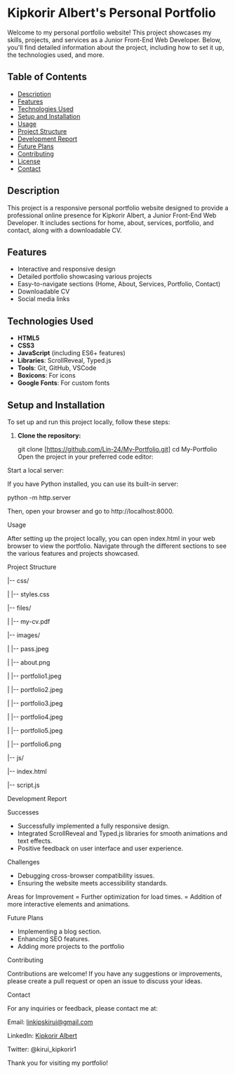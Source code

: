 # Kipkorir Albert's Personal Portfolio

Welcome to my personal portfolio website! This project showcases my skills, projects, and services as a Junior Front-End Web Developer. Below, you'll find detailed information about the project, including how to set it up, the technologies used, and more.

## Table of Contents

- [Description](#description)
- [Features](#features)
- [Technologies Used](#technologies-used)
- [Setup and Installation](#setup-and-installation)
- [Usage](#usage)
- [Project Structure](#project-structure)
- [Development Report](#development-report)
- [Future Plans](#future-plans)
- [Contributing](#contributing)
- [License](#license)
- [Contact](#contact)

## Description

This project is a responsive personal portfolio website designed to provide a professional online presence for Kipkorir Albert, a Junior Front-End Web Developer. It includes sections for home, about, services, portfolio, and contact, along with a downloadable CV.

## Features

- Interactive and responsive design
- Detailed portfolio showcasing various projects
- Easy-to-navigate sections (Home, About, Services, Portfolio, Contact)
- Downloadable CV
- Social media links

## Technologies Used

- **HTML5**
- **CSS3**
- **JavaScript** (including ES6+ features)
- **Libraries**: ScrollReveal, Typed.js
- **Tools**: Git, GitHub, VSCode
- **Boxicons**: For icons
- **Google Fonts**: For custom fonts

## Setup and Installation

To set up and run this project locally, follow these steps:

1. **Clone the repository:**

   git clone [https://github.com/Lin-24/My-Portfolio.git]
   cd My-Portfolio
Open the project in your preferred code editor:


Start a local server:

If you have Python installed, you can use its built-in server:

python -m http.server

Then, open your browser and go to http://localhost:8000.

Usage

After setting up the project locally, you can open index.html in your web browser to view the portfolio. Navigate through the different sections to see the various features and projects showcased.

Project Structure

|-- css/

|   |-- styles.css

|-- files/

|   |-- my-cv.pdf

|-- images/

|   |-- pass.jpeg

|   |-- about.png

|   |-- portfolio1.jpeg

|   |-- portfolio2.jpeg

|   |-- portfolio3.jpeg

|   |-- portfolio4.jpeg

|   |-- portfolio5.jpeg

|   |-- portfolio6.png

|-- js/

|-- index.html

|-- script.js

Development Report

Successes

- Successfully implemented a fully responsive design.
- Integrated ScrollReveal and Typed.js libraries for smooth animations and text effects.
- Positive feedback on user interface and user experience.

Challenges
- Debugging cross-browser compatibility issues.
- Ensuring the website meets accessibility standards.

Areas for Improvement
= Further optimization for load times.
= Addition of more interactive elements and animations.

Future Plans
- Implementing a blog section.
- Enhancing SEO features.
- Adding more projects to the portfolio

Contributing

Contributions are welcome! If you have any suggestions or improvements, please create a pull request or open an issue to discuss your ideas.



Contact

For any inquiries or feedback, please contact me at:

Email: linkipskirui@gmail.com

LinkedIn: [Kipkorir Albert](https://www.linkedin.com/in/albert-kipkorir)

Twitter: @kirui_kipkorir1

Thank you for visiting my portfolio!
